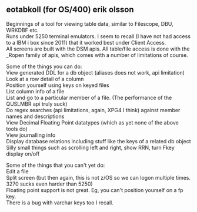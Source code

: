 eotabkoll (for OS/400) erik olsson
---------------------------------------------------

Beginnings of a tool for viewing table data, similar to Filescope, DBU, WRKDBF etc.<br>
Runs under 5250 terminal emulators. I seem to recall (I have not had access to a IBM i box since 2011) that it worked best under Client Access.<br>
All screens are built with the DSM apis. 
All table/file access is done with the _Ropen family of apis, which comes with a number
of limitations of course. 

Some of the things you can do:<br>
View generated DDL for a db object (aliases does not work, api limitation)<br>
Look at a row detail of a column<br>
Position yourself using keys on keyed files<br>
List column info of a file<br> 
List and go to a particular member of a file. (The performance of the QUSLMBR api truly 
suck)<br>
Do regex searches (api limitations, again, XPG4 I think) against member names and descriptions<br>
View Decimal Floating Point datatypes (which as yet none of the above tools do)<br>
View journalling info<br>
Display database relations including stuff like the keys of a related db object<br>
Silly small things such as scrolling left and right, show RRN, turn Fkey display on/off<br>


Some of the things that you can't yet do:<br>
Edit a file<br>
Split screen (but then again, this is not z/OS so we can logon multiple times. 3270 sucks even harder than 5250)<br>
Floating point support is not great. Eg, you can't position yourself on a fp key.<br>
There is a bug with varchar keys too I recall.<br>


